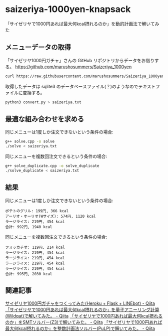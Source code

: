 # saizeriya-1000yen-knapsack

「サイゼリヤで1000円あれば最大何kcal摂れるのか」を動的計画法で解いてみた


## メニューデータの取得

「サイゼリヤ1000円ガチャ」さんの GitHub リポジトリからデータをお借りする。
https://github.com/marushosummers/Saizeriya_1000yen

```bash
curl https://raw.githubusercontent.com/marushosummers/Saizeriya_1000yen/master/sensai/saizeriya.db > saizeriya.db
```

取得したデータは sqlite3 のデータベースファイル(？)のようなのでテキストファイルに変換する。

```bash
python3 convert.py > saizeriya.txt
```


## 最適な組み合わせを求める

同じメニューは1度しか注文できないという条件の場合:

```bash
g++ solve.cpp -o solve
./solve < saizeriya.txt
```

同じメニューを複数回注文できるという条件の場合:

```bash
g++ solve_duplicate.cpp -o solve_duplicate
./solve_duplicate < saizeriya.txt
```

## 結果

同じメニューは1度しか注文できないという条件の場合:

```
ポテトのグリル: 199円, 366 kcal
アーリオ・オーリオ(Wサイズ): 574円, 1120 kcal
ラージライス: 219円, 454 kcal
合計: 992円, 1940 kcal
```

同じメニューを複数回注文できるという条件の場合:

```
フォッカチオ: 119円, 214 kcal
ラージライス: 219円, 454 kcal
ラージライス: 219円, 454 kcal
ラージライス: 219円, 454 kcal
ラージライス: 219円, 454 kcal
合計: 995円, 2030 kcal
```


## 関連記事

[サイゼリヤ1000円ガチャをつくってみた(Heroku + Flask + LINEbot) - Qiita](https://qiita.com/marusho_summers/items/a2d3681fac863734ec8a)
[「サイゼリヤで1000円あれば最大何kcal摂れるのか」を量子アニーリング計算(Wildqat)で解いてみた。 - Qiita](https://qiita.com/hodaka0714/items/cf44b4ece992a39b5be4#_reference-bc420f6e5fbf164bf9a8)
[「サイゼリヤで1000円あれば最大何kcal摂れるのか」をSMTソルバー(Z3)で解いてみた。 - Qiita](https://qiita.com/tanakh/items/a1fb13f78e0576415de3#_reference-db9f04e4502c2f29e690)
[「サイゼリヤで1000円あれば最大何kcal摂れるのか」を整数計画法ソルバー(PuLP)で解いてみた。 - Qiita](https://qiita.com/YSRKEN/items/dfc8604eb8598e5e9076#_reference-402a3afaa23678a3d78c)
